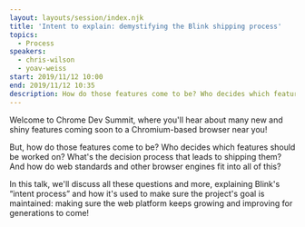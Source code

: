 ```yaml
---
layout: layouts/session/index.njk
title: 'Intent to explain: demystifying the Blink shipping process'
topics:
  - Process
speakers:
  - chris-wilson
  - yoav-weiss
start: 2019/11/12 10:00
end: 2019/11/12 10:35
description: How do those features come to be? Who decides which features should be worked on? What's the decision process that leads to shipping them? And how do web standards and other browser engines fit into all of this?
---
```


Welcome to Chrome Dev Summit, where you'll hear about many new and shiny features coming soon to a Chromium-based browser near you!

But, how do those features come to be? Who decides which features should be worked on? What's the decision process that leads to shipping them? And how do web standards and other browser engines fit into all of this?

In this talk, we'll discuss all these questions and more, explaining Blink's “intent process” and how it's used to make sure the project's goal is maintained: making sure the web platform keeps growing and improving for generations to come!
